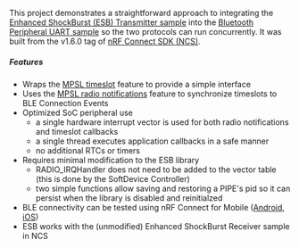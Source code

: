 This project demonstrates a straightforward approach to integrating the [Enhanced ShockBurst (ESB) Transmitter sample](https://developer.nordicsemi.com/nRF_Connect_SDK/doc/latest/nrf/samples/esb/README.html) into the [Bluetooth Peripheral UART sample](https://developer.nordicsemi.com/nRF_Connect_SDK/doc/latest/nrf/samples/bluetooth/peripheral_uart/README.html) so the two protocols can run concurrently. It was built from the v1.6.0 tag of [nRF Connect SDK (NCS)](https://developer.nordicsemi.com/nRF_Connect_SDK/doc/latest/nrf/index.html).

##### Features
* Wraps the [MPSL timeslot](https://developer.nordicsemi.com/nRF_Connect_SDK/doc/latest/nrfxlib/mpsl/doc/timeslot.html) feature to provide a simple interface
* Uses the [MPSL radio notifications](https://developer.nordicsemi.com/nRF_Connect_SDK/doc/latest/nrfxlib/mpsl/doc/radio_notification.html) feature to synchronize timeslots to BLE Connection Events
* Optimized SoC peripheral use
  * a single hardware interrupt vector is used for both radio notifications and timeslot callbacks
  * a single thread executes application callbacks in a safe manner
  * no additional RTCs or timers
* Requires minimal modification to the ESB library
  * RADIO_IRQHandler does not need to be added to the vector table (this is done by the SoftDevice Controller)
  * two simple functions allow saving and restoring a PIPE's pid so it can persist when the library is disabled and reinitialzed
* BLE connectivity can be tested using nRF Connect for Mobile ([Android](https://play.google.com/store/apps/details?id=no.nordicsemi.android.mcp&hl=en_US&gl=US), [iOS](https://apps.apple.com/us/app/nrf-connect-for-mobile/id1054362403))
* ESB works with the (unmodified) Enhanced ShockBurst Receiver sample in NCS
